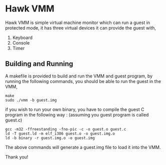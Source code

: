 # Hawk VMM

Hawk VMM is simple virtual machine monitor which can run a guest in protected mode, it has three virtual devices it can provide the guest with,

1) Keyboard
2) Console
3) Timer

## Building and Running

A makefile is provided to build and run the VMM and guest program, by running the following commands, you should be able to run the guest in the VMM,

```shell
make
sudo ./vmm -b guest.img
```

if you wish to run your own binary, you have to compile the guest C program in the following way : (assuming you guest program is called guest.c)

```
gcc -m32 -ffreestanding -fno-pic -c -o guest.o guest.c
ld -T guest.ld -m elf_i386 guest.o -o guest.img.o
ld -b binary -r guest.img.o -o guest.img
```

The above commands will generate a guest.img file to load it into the VMM.

Thank you!